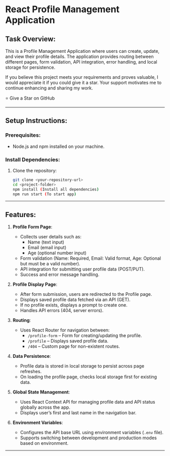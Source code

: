 # React Profile Management Application

## Task Overview:
This is a Profile Management Application where users can create, update, and view their profile details. The application provides routing between different pages, form validation, API integration, error handling, and local storage for persistence.

If you believe this project meets your requirements and proves valuable, I would appreciate it if you could give it a star. Your support motivates me to continue enhancing and sharing my work.

⭐ Give a Star on GitHub

---
## Setup Instructions:

### Prerequisites:
- Node.js and npm installed on your machine.

### Install Dependencies:
1. Clone the repository:
   ```bash
   git clone <your-repository-url>
   cd <project-folder>
   npm install (Install all dependencies)
   npm run start (To start app)
---

## Features:
1. **Profile Form Page**:
   - Collects user details such as:
     - Name (text input)
     - Email (email input)
     - Age (optional number input)
   - Form validation (Name: Required, Email: Valid format, Age: Optional but must be a valid number).
   - API integration for submitting user profile data (POST/PUT).
   - Success and error message handling.

2. **Profile Display Page**:
   - After form submission, users are redirected to the Profile page.
   - Displays saved profile data fetched via an API (GET).
   - If no profile exists, displays a prompt to create one.
   - Handles API errors (404, server errors).

3. **Routing**:
   - Uses React Router for navigation between:
     - `/profile-form` – Form for creating/updating the profile.
     - `/profile` – Displays saved profile data.
     - `/404` – Custom page for non-existent routes.

4. **Data Persistence**:
   - Profile data is stored in local storage to persist across page refreshes.
   - On loading the profile page, checks local storage first for existing data.

5. **Global State Management**:
   - Uses React Context API for managing profile data and API status globally across the app.
   - Displays user’s first and last name in the navigation bar.

6. **Environment Variables**:
   - Configures the API base URL using environment variables (`.env` file).
   - Supports switching between development and production modes based on environment.

---

